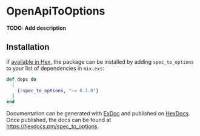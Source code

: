 # OpenApiToOptions

**TODO: Add description**

## Installation

If [available in Hex](https://hex.pm/docs/publish), the package can be installed
by adding `spec_to_options` to your list of dependencies in `mix.exs`:

```elixir
def deps do
  [
    {:spec_to_options, "~> 0.1.0"}
  ]
end
```

Documentation can be generated with [ExDoc](https://github.com/elixir-lang/ex_doc)
and published on [HexDocs](https://hexdocs.pm). Once published, the docs can
be found at <https://hexdocs.pm/spec_to_options>.


